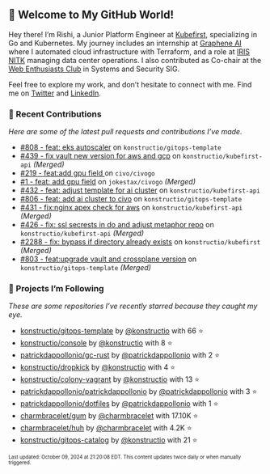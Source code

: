 <!-- DO NOT EDIT THIS FILE DIRECTLY! This file was automatically generated from the tool in this repo. -->

## 🌟 Welcome to My GitHub World!

Hey there! I’m Rishi, a Junior Platform Engineer at [Kubefirst](https://kubefirst.io/), specializing in Go and Kubernetes. My journey includes an internship at [Graphene AI](https://grapheneai.com/) where I automated cloud infrastructure with Terraform, and a role at [IRIS NITK](https://iris.nitk.ac.in/hrms/) managing data center operations. I also contributed as Co-chair at the [Web Enthusiasts Club](https://webclub.nitk.ac.in/) in Systems and Security SIG.

Feel free to explore my work, and don’t hesitate to connect with me. Find me on [Twitter](https://x.com/RishixMonk) and [LinkedIn](https://www.linkedin.com/in/mrrishi373/).

### 🚀 Recent Contributions

*Here are some of the latest pull requests and contributions I’ve made.*


* [#808 - feat: eks autoscaler](https://github.com/konstructio/gitops-template/pull/808) on `konstructio/gitops-template` 
* [#439 - fix vault new version for aws and gcp](https://github.com/konstructio/kubefirst-api/pull/439) on `konstructio/kubefirst-api` *(Merged)*
* [#219 - feat:add gpu field ](https://github.com/civo/civogo/pull/219) on `civo/civogo` 
* [#1 - feat: add gpu field](https://github.com/jokestax/civogo/pull/1) on `jokestax/civogo` *(Merged)*
* [#432 - feat: adjust template for ai cluster](https://github.com/konstructio/kubefirst-api/pull/432) on `konstructio/kubefirst-api` 
* [#806 - feat: add ai cluster to civo](https://github.com/konstructio/gitops-template/pull/806) on `konstructio/gitops-template` 
* [#431 - fix:nginx apex check for aws](https://github.com/konstructio/kubefirst-api/pull/431) on `konstructio/kubefirst-api` *(Merged)*
* [#426 - fix: ssl secrests in do and adjust metaphor repo](https://github.com/konstructio/kubefirst-api/pull/426) on `konstructio/kubefirst-api` *(Merged)*
* [#2288 - fix: bypass if directory already exists](https://github.com/konstructio/kubefirst/pull/2288) on `konstructio/kubefirst` *(Merged)*
* [#803 - feat:upgrade vault and crossplane version](https://github.com/konstructio/gitops-template/pull/803) on `konstructio/gitops-template` *(Merged)*

### 🌟 Projects I’m Following

*These are some repositories I’ve recently starred because they caught my eye.*


* [konstructio/gitops-template](https://github.com/konstructio/gitops-template) by [@konstructio](https://github.com/konstructio) with 66 ⭐️
* [konstructio/console](https://github.com/konstructio/console) by [@konstructio](https://github.com/konstructio) with 8 ⭐️
* [patrickdappollonio/gc-rust](https://github.com/patrickdappollonio/gc-rust) by [@patrickdappollonio](https://github.com/patrickdappollonio) with 2 ⭐️
* [konstructio/dropkick](https://github.com/konstructio/dropkick) by [@konstructio](https://github.com/konstructio) with 4 ⭐️
* [konstructio/colony-vagrant](https://github.com/konstructio/colony-vagrant) by [@konstructio](https://github.com/konstructio) with 13 ⭐️
* [patrickdappollonio/patrickdappollonio](https://github.com/patrickdappollonio/patrickdappollonio) by [@patrickdappollonio](https://github.com/patrickdappollonio) with 3 ⭐️
* [patrickdappollonio/dotfiles](https://github.com/patrickdappollonio/dotfiles) by [@patrickdappollonio](https://github.com/patrickdappollonio) with 1 ⭐️
* [charmbracelet/gum](https://github.com/charmbracelet/gum) by [@charmbracelet](https://github.com/charmbracelet) with 17.10K ⭐️
* [charmbracelet/huh](https://github.com/charmbracelet/huh) by [@charmbracelet](https://github.com/charmbracelet) with 4.2K ⭐️
* [konstructio/gitops-catalog](https://github.com/konstructio/gitops-catalog) by [@konstructio](https://github.com/konstructio) with 21 ⭐️

<sub><small>Last updated: October 09, 2024 at 21:20:08 EDT. This content updates twice daily or when manually triggered.</small></sub>
